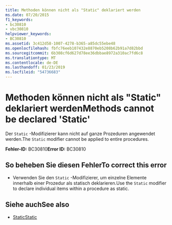 ```yaml
---
title: Methoden können nicht als "Static" deklariert werden
ms.date: 07/20/2015
f1_keywords:
- bc30810
- vbc30810
helpviewer_keywords:
- BC30810
ms.assetid: 3c412d58-1007-4278-b365-a85dc55ebe48
ms.openlocfilehash: fbfc76eeb107432e8870eb5208b62b91a7d82bbd
ms.sourcegitcommit: 6b308cf6d627d78ee36dbbae8972a310ac7fd6c8
ms.translationtype: MT
ms.contentlocale: de-DE
ms.lasthandoff: 01/23/2019
ms.locfileid: "54736683"
---
```

# <a name="methods-cannot-be-declared-static"></a><span data-ttu-id="2d548-102">Methoden können nicht als "Static" deklariert werden</span><span class="sxs-lookup"><span data-stu-id="2d548-102">Methods cannot be declared 'Static'</span></span>
<span data-ttu-id="2d548-103">Der `Static` -Modifizierer kann nicht auf ganze Prozeduren angewendet werden.</span><span class="sxs-lookup"><span data-stu-id="2d548-103">The `Static` modifier cannot be applied to entire procedures.</span></span>  
  
 <span data-ttu-id="2d548-104">**Fehler-ID:** BC30810</span><span class="sxs-lookup"><span data-stu-id="2d548-104">**Error ID:** BC30810</span></span>  
  
## <a name="to-correct-this-error"></a><span data-ttu-id="2d548-105">So beheben Sie diesen Fehler</span><span class="sxs-lookup"><span data-stu-id="2d548-105">To correct this error</span></span>  
  
-   <span data-ttu-id="2d548-106">Verwenden Sie den `Static` -Modifizierer, um einzelne Elemente innerhalb einer Prozedur als statisch deklarieren.</span><span class="sxs-lookup"><span data-stu-id="2d548-106">Use the `Static` modifier to declare individual items within a procedure as static.</span></span>  
  
## <a name="see-also"></a><span data-ttu-id="2d548-107">Siehe auch</span><span class="sxs-lookup"><span data-stu-id="2d548-107">See also</span></span>
- [<span data-ttu-id="2d548-108">Static</span><span class="sxs-lookup"><span data-stu-id="2d548-108">Static</span></span>](../../visual-basic/language-reference/modifiers/static.md)
